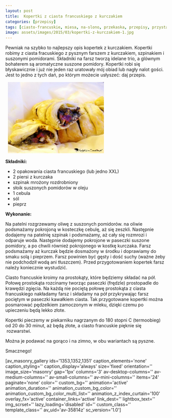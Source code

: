 ```yaml
---
layout: post
title:  Kopertki z ciasta francuskiego z kurczakiem
categories: [przepisy]
tags: [ciasto-francuskie, miesa, na-slono, przekaska, przepisy, przystawka, przystawki]
image: assets/images/2015/03/kopertki-z-kurczakiem-1.jpg
---
```

Pewniak na szybko to najlepszy opis kopertek z kurczakiem. Kopertki robimy z ciasta fracuskiego z pysznym farszem z kurczakiem, szpinakiem i suszonymi pomidorami. Składniki na farsz tworzą idelane trio, a glównym bohaterem są aromatyczne suszone pomidory. Kopertki robi się błyskawicznie i już nie jeden raz uratowały mój obiad lub nagły nalot gości. Jest to jedno z tych dań, po którym możecie usłyszeć: daj przepis.

 
![](assets/images/2015/03/kopertki-z-kurczakiem-300x222.jpg)



**Składniki:**
* 2 opakowania ciasta francuskiego (lub jedno XXL)
* 2 piersi z kurczaka
* szpinak mrożony rozdrobniony
* słoik suszonych pomidorów w oleju
* 1 cebula
* sól
* pieprz


**Wykonanie:**

Na patelni rozgrzewamy oliwę z suszonych pomidorów. na oliwie podsmażamy pokrojoną w kosteczkę cebulę, aż się zeszkli. Następnie dodajemy na patelnię szpinak i podsmażamy, aż cały się rozmrozi i odparuje woda. Następnie dodajemy pokrojone w paseczki suszone pomidory, a po chwili również pokrojonego w kostkę kurczaka. Farsz podsmażamy aż kurczak będzie dosmażony w środku i doprawiamy do smaku solą i pieprzem. Farsz powinien być gęsty i dość suchy (ważne żeby nie podchodził wodą ani tłuszczem). Przed przygotowaniem kopertek farsz należy koniecznie wystudzić.

Ciasto francuskie kroimy na prostokąty, które będziemy składać na pół. Połowę prostokąta rozcinamy tworząc paseczki (frędzle) prostopadle do krawędzi zgięcia. Na każdą nie pociętą połowę prostokąta z ciasta francuskiego nakładamy farsz i składamy na pół przykrywając farsz pociętym w paseczki kawałkiem ciasta. Tak przygotowane kopertki można posmarować pędzelkiem zamoczonym w mleku, dzięki czemu po upieczeniu będą lekko złote.

Kopertki pieczemy w piekarniku nagrzanym do 180 stopni C (termoobieg) od 20 do 30 minut, aż będą złote, a ciasto francuskie pięknie się  rozwarstwi.

Można je podawać na gorąco i na zimno, w obu wariantach są pyszne.

Smacznego!

[av\_masonry\_gallery ids='1353,1352,1351' caption\_elements='none' caption\_styling='' caption\_display='always' size='fixed' orientation='' image\_size='masonry' gap='1px' columns='3' av-desktop-columns='' av-medium-columns='' av-small-columns='' av-mini-columns='' items='24' paginate='none' color='' custom\_bg='' animation='active' animation\_duration='' animation\_custom\_bg\_color='' animation\_custom\_bg\_color\_multi\_list='' animation\_z\_index\_curtain='100' overlay\_fx='active' container\_links='active' link\_dest='' lightbox\_text='' img\_scrset='' lazy\_loading='disabled' id='' custom\_class='' template\_class='' av\_uid='av-35814z' sc\_version='1.0']
    